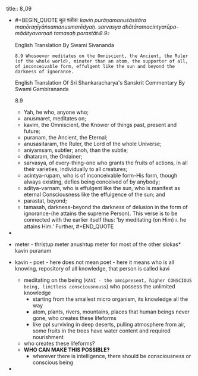 title:: 8_09

- #+BEGIN_QUOTE
  मूल श्लोकः
  _kaviṅ purāṇamanuśāsitāra_
  _maṇōraṇīyāṅsamanusmarēdyaḥ._
  _sarvasya dhātāramacintyarūpa-_
  _mādityavarṇaṅ tamasaḥ parastāt৷৷8.9৷৷_
  
  English Translation By Swami Sivananda
  
  `8.9 Whosoever meditates on the Omniscient, the Ancient, the Ruler (of the whole world), minuter than an atom, the supporter of all, of inconceivable form, effulgent like the sun and beyond the darkness of ignorance.`
  
  English Translation Of Sri Shankaracharya's Sanskrit Commentary By Swami Gambirananda
  
  8.9 
  - Yah, he who, anyone who; 
  - anusmaret, meditates on;
   - kavim, the Omniscient, the Knower of things past, present and future; 
  - puranam, the Ancient, the Eternal; 
  - anusasitaram, the Ruler, the Lord of the whole Universe; 
  - aniyamsam, subtler; anoh, than the subtle; 
  - dhataram, the Ordainer; 
  - sarvasya, of every-thing-one who grants the fruits of actions, in all their varieties, individually to all creatures; 
  - acintya-rupam, who is of inconceivable form-His form, though always existing, defies being conceived of by anybody; 
  - aditya-varnam, who is effulgent like the sun, who is manifest as eternal Consciousness like the effulgence of the sun; and 
  - parastat, beyond; 
  - tamasah, darkness-beyond the darkness of delusion in the form of ignorance-(he attains the supreme Person). This verse is to be connected with the earlier itself thus: 'by meditating (on Him) ৷৷.  he attains Him.' Further,
  #+END_QUOTE
-
- meter - thristup meter
   anushtup meter for most of the other slokas* kavin puranam
- kavin - poet - here does not mean poet - here it means who is all knowing, repository of all knowledge, that person is called kavi
	- meditating on the being (`KAVI - the omnipresent, higher CONSCIOUS being, limitless consciousnouss`) who possess the unlimited knowledge
		- starting from the smallest micro organism, its knowledge all the way
		- atom, plants, rivers, mountains, places that human beings never gone, who creates these lifeforms
		- like ppl surviving in deep deserts, pulling atmosphere from air, some fruits in the trees have water content and required nourishment
	- who creates these lifeforms?
	- **WHO CAN MAKE THIS POSSIBLE?**
		- wherever there is intelligence, there should be consciousness or conscious being
-